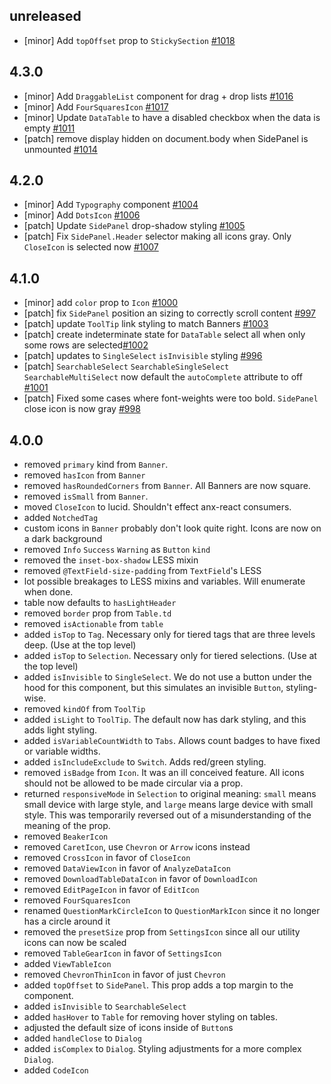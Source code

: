 ## unreleased

- [minor] Add `topOffset` prop to `StickySection` [#1018](https://github.com/appnexus/lucid/pull/1018)

## 4.3.0

- [minor] Add `DraggableList` component for drag + drop lists [#1016](https://github.com/appnexus/lucid/pull/1016)
- [minor] Add `FourSquaresIcon` [#1017](https://github.com/appnexus/lucid/pull/1017)
- [minor] Update `DataTable` to have a disabled checkbox when the data is empty [#1011](https://github.com/appnexus/lucid/pull/1011)
- [patch] remove display hidden on document.body when SidePanel is unmounted [#1014](https://github.com/appnexus/lucid/pull/1014)

## 4.2.0

- [minor] Add `Typography` component [#1004](https://github.com/appnexus/lucid/pull/1004)
- [minor] Add `DotsIcon` [#1006](https://github.com/appnexus/lucid/pull/1006)
- [patch] Update `SidePanel` drop-shadow styling [#1005](https://github.com/appnexus/lucid/pull/1005)
- [patch] Fix `SidePanel.Header` selector making all icons gray.  Only `CloseIcon` is selected now [#1007](https://github.com/appnexus/lucid/pull/1007)

## 4.1.0

- [minor] add `color` prop to `Icon` [#1000](https://github.com/appnexus/lucid/pull/997)
- [patch] fix `SidePanel` position an sizing to correctly scroll content [#997](https://github.com/appnexus/lucid/pull/997)
- [patch] update `ToolTip` link styling to match Banners [#1003](https://github.com/appnexus/lucid/pull/1003)
- [patch] create indeterminate state for `DataTable` select all when only some rows are selected[#1002](https://github.com/appnexus/lucid/pull/#1002)
- [patch] updates to `SingleSelect` `isInvisible` styling [#996](https://github.com/appnexus/lucid/pull/996)
- [patch] `SearchableSelect` `SearchableSingleSelect` `SearchableMultiSelect` now default the `autoComplete` attribute to off  [#1001](https://github.com/appnexus/lucid/pull/1001)
- [patch] Fixed some cases where font-weights were too bold. `SidePanel` close icon is now gray [#998](https://github.com/appnexus/lucid/pull/998)

## 4.0.0

- removed `primary` kind from `Banner`.
- removed `hasIcon` from `Banner`
- removed `hasRoundedCorners` from `Banner`.  All Banners are now square.
- removed `isSmall` from `Banner`.
- moved `CloseIcon` to lucid.  Shouldn't effect anx-react consumers.
- added `NotchedTag`
- custom icons in `Banner` probably don't look quite right.  Icons are now on a dark background
- removed `Info` `Success` `Warning` as `Button` `kind`
- removed the `inset-box-shadow` LESS mixin
- removed `@TextField-size-padding` from `TextField`'s LESS
- lot possible breakages to LESS mixins and variables.  Will enumerate when done.
- table now defaults to `hasLightHeader`
- removed `border` prop from `Table.td`
- removed `isActionable` from `table`
- added `isTop` to `Tag`. Necessary only for tiered tags that are three levels deep. (Use at the top level)
- added `isTop` to `Selection`. Necessary only for tiered selections. (Use at the top level)
- added `isInvisible` to `SingleSelect`. We do not use a button under the hood for this component, but this simulates an invisible `Button`, styling-wise.
- removed `kindOf` from `ToolTip`
- added `isLight` to `ToolTip`. The default now has dark styling, and this adds light styling.
- added `isVariableCountWidth` to `Tabs`. Allows count badges to have fixed or variable widths.
- added `isIncludeExclude` to `Switch`. Adds red/green styling.
- removed `isBadge` from `Icon`. It was an ill conceived feature. All icons should not be allowed to be made circular via a prop.
- returned `responsiveMode` in `Selection` to original meaning: `small` means small device with large style, and `large` means large device with small style. This was temporarily reversed out of a misunderstanding of the meaning of the prop.
- removed `BeakerIcon`
- removed `CaretIcon`, use `Chevron` or `Arrow` icons instead
- removed `CrossIcon` in favor of `CloseIcon`
- removed `DataViewIcon` in favor of `AnalyzeDataIcon`
- removed `DownloadTableDataIcon` in favor of `DownloadIcon`
- removed `EditPageIcon` in favor of `EditIcon`
- removed `FourSquaresIcon`
- renamed `QuestionMarkCircleIcon` to `QuestionMarkIcon` since it no longer has a circle around it
- removed the `presetSize` prop from `SettingsIcon` since all our utility icons can now be scaled
- removed `TableGearIcon` in favor of `SettingsIcon`
- added `ViewTableIcon`
- removed `ChevronThinIcon` in favor of just `Chevron`
- added `topOffset` to `SidePanel`. This prop adds a top margin to the component.
- added `isInvisible` to `SearchableSelect`
- added `hasHover` to `Table` for removing hover styling on tables.
- adjusted the default size of icons inside of `Button`s
- added `handleClose` to `Dialog`
- added `isComplex` to `Dialog`. Styling adjustments for a more complex `Dialog`.
- added `CodeIcon`
